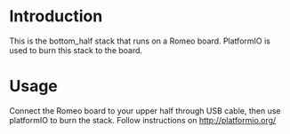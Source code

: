 # Introduction
This is the bottom_half stack that runs on a Romeo board.   PlatformIO is used to burn this stack to the board.

# Usage
Connect the Romeo board to your upper half through USB cable, then use platformIO to burn the stack.   Follow instructions on http://platformio.org/
